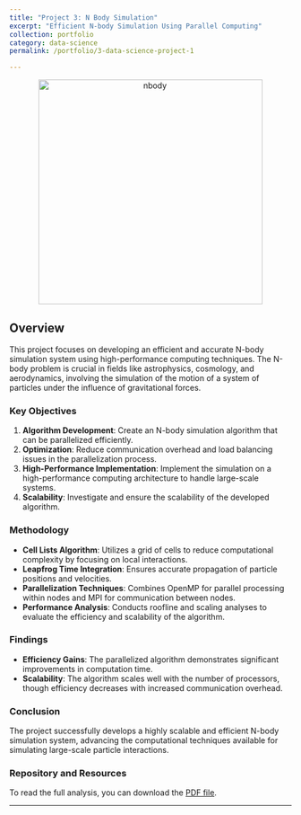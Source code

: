 ```yaml
---
title: "Project 3: N Body Simulation"
excerpt: "Efficient N-body Simulation Using Parallel Computing"
collection: portfolio
category: data-science
permalink: /portfolio/3-data-science-project-1

---
```


<div style="text-align: center;">
    <img src="/files/N_body_simulation_.gif" alt="nbody" width="400" />
</div>

## Overview

This project focuses on developing an efficient and accurate N-body simulation system using high-performance computing techniques. The N-body problem is crucial in fields like astrophysics, cosmology, and aerodynamics, involving the simulation of the motion of a system of particles under the influence of gravitational forces.

### Key Objectives

1. **Algorithm Development**: Create an N-body simulation algorithm that can be parallelized efficiently.
2. **Optimization**: Reduce communication overhead and load balancing issues in the parallelization process.
3. **High-Performance Implementation**: Implement the simulation on a high-performance computing architecture to handle large-scale systems.
4. **Scalability**: Investigate and ensure the scalability of the developed algorithm.

### Methodology

- **Cell Lists Algorithm**: Utilizes a grid of cells to reduce computational complexity by focusing on local interactions.
- **Leapfrog Time Integration**: Ensures accurate propagation of particle positions and velocities.
- **Parallelization Techniques**: Combines OpenMP for parallel processing within nodes and MPI for communication between nodes.
- **Performance Analysis**: Conducts roofline and scaling analyses to evaluate the efficiency and scalability of the algorithm.

### Findings

- **Efficiency Gains**: The parallelized algorithm demonstrates significant improvements in computation time.
- **Scalability**: The algorithm scales well with the number of processors, though efficiency decreases with increased communication overhead.

### Conclusion

The project successfully develops a highly scalable and efficient N-body simulation system, advancing the computational techniques available for simulating large-scale particle interactions.

### Repository and Resources

<!-- For more details and access to the code, please visit the [GitHub Repository](#). -->

To read the full analysis, you can download the [PDF file](/files/N_body_simulation.pdf).

---

<!-- ![Simulation Visualization 1](/files/N_body_simulation_.gif) -->

